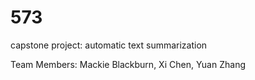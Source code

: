 # 573
<p> capstone project: automatic text summarization </p>
<p> Team Members: Mackie Blackburn, Xi Chen, Yuan Zhang </p>
